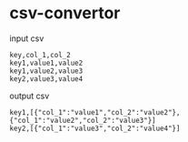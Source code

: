 # csv-convertor

input csv
```
key,col_1,col_2
key1,value1,value2
key1,value2,value3
key2,value3,value4
```

output csv
```
key1,[{"col_1":"value1","col_2":"value2"},{"col_1":"value2","col_2":"value3"}]
key2,[{"col_1":"value3","col_2":"value4"}]
```
